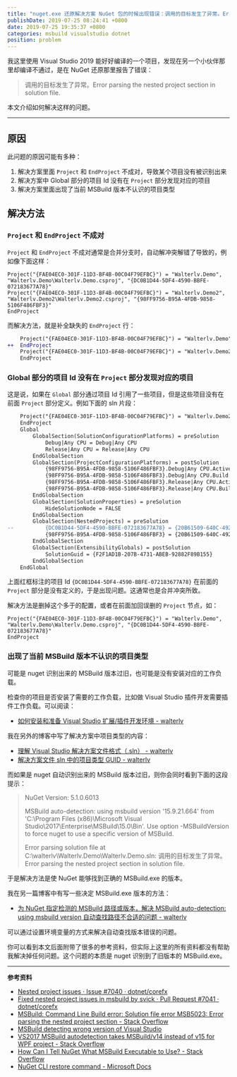 ```yaml
---
title: "nuget.exe 还原解决方案 NuGet 包的时候出现错误：调用的目标发生了异常。Error parsing the nested project section in solution file."
publishDate: 2019-07-25 08:24:41 +0800
date: 2019-07-25 19:35:37 +0800
categories: msbuild visualstudio dotnet
position: problem
---
```


我这里使用 Visual Studio 2019 能好好编译的一个项目，发现在另一个小伙伴那里却编译不通过，是在 NuGet 还原那里报告了错误：

> 调用的目标发生了异常。Error parsing the nested project section in solution file.

本文介绍如何解决这样的问题。

---

## 原因

此问题的原因可能有多种：

1. 解决方案里面 `Project` 和 `EndProject` 不成对，导致某个项目没有被识别出来
1. 解决方案中 Global 部分的项目 Id 没有在 `Project` 部分发现对应的项目
1. 解决方案里面出现了当前 MSBuild 版本不认识的项目类型

## 解决方法

### `Project` 和 `EndProject` 不成对

`Project` 和 `EndProject` 不成对通常是合并分支时，自动解冲突解错了导致的，例如像下面这样：

```
Project("{FAE04EC0-301F-11D3-BF4B-00C04F79EFBC}") = "Walterlv.Demo", "Walterlv.Demo\Walterlv.Demo.csproj", "{DC0B1D44-5DF4-4590-BBFE-072183677A78}"
Project("{FAE04EC0-301F-11D3-BF4B-00C04F79EFBC}") = "Walterlv.Demo2", "Walterlv.Demo2\Walterlv.Demo2.csproj", "{98FF9756-B95A-4FDB-9858-5106F486FBF3}"
EndProject
```

而解决方法，就是补全缺失的 `EndProject` 行：

```diff
    Project("{FAE04EC0-301F-11D3-BF4B-00C04F79EFBC}") = "Walterlv.Demo", "Walterlv.Demo\Walterlv.Demo.csproj", "{DC0B1D44-5DF4-4590-BBFE-072183677A78}"
++  EndProject
    Project("{FAE04EC0-301F-11D3-BF4B-00C04F79EFBC}") = "Walterlv.Demo2", "Walterlv.Demo2\Walterlv.Demo2.csproj", "{98FF9756-B95A-4FDB-9858-5106F486FBF3}"
    EndProject
```

### Global 部分的项目 Id 没有在 `Project` 部分发现对应的项目

这是说，如果在 `Global` 部分通过项目 Id 引用了一些项目，但是这些项目没有在前面 `Project` 部分定义。例如下面的 sln 片段：

```diff
    Project("{FAE04EC0-301F-11D3-BF4B-00C04F79EFBC}") = "Walterlv.Demo2", "Walterlv.Demo2\Walterlv.Demo2.csproj", "{98FF9756-B95A-4FDB-9858-5106F486FBF3}"
    EndProject
    Global
    	GlobalSection(SolutionConfigurationPlatforms) = preSolution
    		Debug|Any CPU = Debug|Any CPU
    		Release|Any CPU = Release|Any CPU
    	EndGlobalSection
    	GlobalSection(ProjectConfigurationPlatforms) = postSolution
    		{98FF9756-B95A-4FDB-9858-5106F486FBF3}.Debug|Any CPU.ActiveCfg = Debug|Any CPU
    		{98FF9756-B95A-4FDB-9858-5106F486FBF3}.Debug|Any CPU.Build.0 = Debug|Any CPU
    		{98FF9756-B95A-4FDB-9858-5106F486FBF3}.Release|Any CPU.ActiveCfg = Release|Any CPU
    		{98FF9756-B95A-4FDB-9858-5106F486FBF3}.Release|Any CPU.Build.0 = Release|Any CPU
    	EndGlobalSection
    	GlobalSection(SolutionProperties) = preSolution
    		HideSolutionNode = FALSE
    	EndGlobalSection
    	GlobalSection(NestedProjects) = preSolution
--  		{DC0B1D44-5DF4-4590-BBFE-072183677A78} = {20B61509-640C-492B-8B33-FB472CCF1391}
    		{98FF9756-B95A-4FDB-9858-5106F486FBF3} = {20B61509-640C-492B-8B33-FB472CCF1391}
    	EndGlobalSection
    	GlobalSection(ExtensibilityGlobals) = postSolution
    		SolutionGuid = {F2F1AD1B-207B-4731-ABEB-92882F89B155}
    	EndGlobalSection
    EndGlobal
```

上面红框标注的项目 Id `{DC0B1D44-5DF4-4590-BBFE-072183677A78}` 在前面的 `Project` 部分是没有定义的，于是出现问题。这通常也是合并冲突所致。

解决方法是删掉这个多于的配置，或者在前面加回误删的 `Project` 节点，如：

```
Project("{FAE04EC0-301F-11D3-BF4B-00C04F79EFBC}") = "Walterlv.Demo", "Walterlv.Demo\Walterlv.Demo.csproj", "{DC0B1D44-5DF4-4590-BBFE-072183677A78}"
EndProject
```

### 出现了当前 MSBuild 版本不认识的项目类型

可能是 nuget 识别出来的 MSBuild 版本过旧，也可能是没有安装对应的工作负载。

检查你的项目是否安装了需要的工作负载，比如做 Visual Studio 插件开发需要插件工作负载。可以阅读：

- [如何安装和准备 Visual Studio 扩展/插件开发环境 - walterlv](/post/how-to-prepare-visual-studio-extension-development-environment.html)

我在另外的博客中写了解决方案中项目类型的内容：

- [理解 Visual Studio 解决方案文件格式（.sln） - walterlv](/post/understand-the-sln-file.html)
- [解决方案文件 sln 中的项目类型 GUID - walterlv](/post/a-list-of-project-type-guids.html)

而如果是 nuget 自动识别出来的 MSBuild 版本过旧，则你会同时看到下面的这段提示：

> NuGet Version: 5.1.0.6013
> 
> MSBuild auto-detection: using msbuild version '15.9.21.664' from 'C:\Program Files (x86)\Microsoft Visual Studio\2017\Enterprise\MSBuild\15.0\Bin'. Use option -MSBuildVersion to force nuget to use a specific version of MSBuild.
> 
> Error parsing solution file at C:\walterlv\Walterlv.Demo\Walterlv.Demo.sln: 调用的目标发生了异常。  Error parsing the nested project section in solution file.  

于是解决方法是使 NuGet 能够找到正确的 MSBuild.exe 的版本。

我在另一篇博客中有写一些决定 MSBuild.exe 版本的方法：

- [为 NuGet 指定检测的 MSBuild 路径或版本，解决 MSBuild auto-detection: using msbuild version 自动查找路径不合适的问题 - walterlv](/post/specify-msbuild-version-for-nuget-command-line.html)

可以通过设置环境变量的方式来解决自动查找版本错误的问题。

你可以看到本文后面附带了很多的参考资料，但实际上这里的所有资料都没有帮助我解决掉任何问题。这个问题的本质是 nuget 识别到了旧版本的 MSBuild.exe。

---

**参考资料**

- [Nested project issues · Issue #7040 · dotnet/corefx](https://github.com/dotnet/corefx/issues/7040)
- [Fixed nested project issues in msbuild by svick · Pull Request #7041 · dotnet/corefx](https://github.com/dotnet/corefx/pull/7041/files)
- [MSBuild: Command Line Build error: Solution file error MSB5023: Error parsing the nested project section - Stack Overflow](https://stackoverflow.com/q/36777583/6233938)
- [MSBuild detecting wrong version of Visual Studio](https://social.msdn.microsoft.com/Forums/windows/en-US/30bcd671-58f6-4613-baa0-1ebdb55bd3f3/msbuild-detecting-wrong-version-of-visual-studio?forum=msbuild)
- [VS2017 MSBuild autodetection takes MSBuild/v14 instead of v15 for WPF project - Stack Overflow](https://stackoverflow.com/q/49997388/6233938)
- [How Can I Tell NuGet What MSBuild Executable to Use? - Stack Overflow](https://stackoverflow.com/q/49822757/6233938)
- [NuGet CLI restore command - Microsoft Docs](https://docs.microsoft.com/en-us/nuget/reference/cli-reference/cli-ref-restore)
